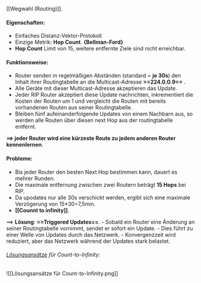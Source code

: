 [[Wegwahl (Routing)]].

#### Eigenschaften:
- Einfaches Distanz-Vektor-Protokoll
- Einzige Metrik: **Hop Count**. **{Bellman-Ford}**
- **Hop Count** Limit von 15, weitere entfernte Ziele sind nicht erreichbar.

#### Funktionsweise:
- Router senden in regelmäßigen Abständen (standard = **je 30s**) den Inhalt ihrer Routingtabelle an die Multicast-Adresse **==224.0.0.9==** .
- Alle Geräte mit dieser Multicast-Adresse akzeptieren das Update.
- Jeder RIP Router akzeptiert diese Update nachrichten, inkrementiert die Kosten der Routen um 1 und vergleicht die Routen mit bereits vorhandenen Routen aus seiner Routingtabelle.
- Bleiben fünf aufeinanderfolgende Updates von einem Nachbarn aus, so werden alle Routen über diesen next Hop aus der routingtabelle entfernt.

**==> jeder Router wird eine kürzeste Route zu jedem anderen Router kennenlernen**.


#### Probleme:
- Bis jeder Router den besten Next Hop bestimmen kann, dauert es mehrer Runden.
- Die maximale entfernung zwischen zwei Routern beträgt **15 Hops** bei RIP.
- Da upodates nur alle 30s verschickt werden, ergibt sich eine maximale Verzögerung von 15*30=7,5min.
- **[[Counnt to infinity]]**.

 ==> **Lösung**: **==Triggered Updates==**.
	 - Sobald ein Router eine Änderung an seiner Routingtabelle vornimmt, sendet er sofort ein Update.
	 - Dies führt zu einer Welle von Updates durch das Netzwerk.
	 - Konvergenzzeit wird reduziert, aber das Netzwerk während der Updates stark belastet.

 ###### <u>Lösungsansätze</u> für Count-to-Infinity:
 ![[Lösungsansätze für Count-to-Infinity.png]]